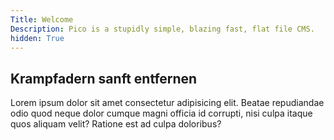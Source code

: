 ```yaml
---
Title: Welcome
Description: Pico is a stupidly simple, blazing fast, flat file CMS.
hidden: True
---
```


## Krampfadern sanft entfernen

Lorem ipsum dolor sit amet consectetur adipisicing elit. Beatae repudiandae odio quod neque dolor cumque magni officia id corrupti, nisi culpa itaque quos aliquam velit? Ratione est ad culpa doloribus?

